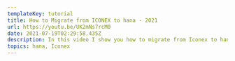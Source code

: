 ```yaml
---
templateKey: tutorial
title: How to Migrate from ICONEX to hana - 2021
url: https://youtu.be/UK2mNs7rcM0
date: 2021-07-19T02:29:58.435Z
description: In this video I show you how to migrate from Iconex to hana.
topics: hana, Iconex
---
```

